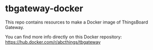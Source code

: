 # tbgateway-docker
This repo contains resources to make a Docker image of ThingsBoard Gateway.

You can find more info directly on this Docker repository: https://hub.docker.com/r/abcthings/tbgateway
